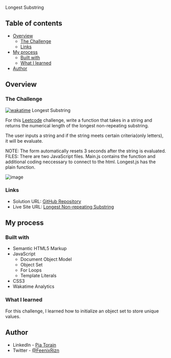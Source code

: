 Longest Substring

## Table of contents

- [Overview](#overview)
  - [The Challenge](#the-challenge)
  - [Links](#links)
- [My process](#my-process)
  - [Built with](#built-with)
  - [What I learned](#what-i-learned)
  <!-- - [Continued development](#continued-development) -->
- [Author](#author)
<!-- - [Acknowledgments](#acknowledgments) -->

## Overview

### The Challenge

[![wakatime](https://wakatime.com/badge/github/Pia007/Longest-Substring.svg)](https://wakatime.com/badge/github/Pia007/Longest-Substring)
Longest Substring


For this [Leetcode](https://leetcode.com/problems/longest-substring-without-repeating-characters/)
challenge, write a function that takes in a string and returns the numerical length of the longest non-repeating substring.

The user inputs a string and if the string meets certain criteria(only letters), it will be evaluate. 

NOTE: The form automatically resets 3 seconds after the string is evaluated.
FILES: There are two JavaScript files. Main.js contains the function and additional coding neccessary to connect to the html. Longest.js has the plain function.



![image](https://user-images.githubusercontent.com/66088725/133118357-b049e674-6140-4164-b9c8-b49e89f28c30.png)


### Links

- Solution URL: [GitHub Repository](https://github.com/Pia007/Longest-Substring)
- Live Site URL: [Longest Non-repeating Substring](https://pia007.github.io/Longest-Substring/)

## My process

### Built with

- Semantic HTML5 Markup
- JavaScript
  - Document Object Model
  - Object Set
  - For Loops
  - Template Literals
- CSS3
- Wakatime Analytics


### What I learned
For this challenge, I learned how to initialize an object set to store unique values.


## Author

- LinkedIn - [Pia Torain](https://www.linkedin.com/in/pia-torain-dev)
- Twitter - [@FeenixRizn](https://www.twitter.com/)

